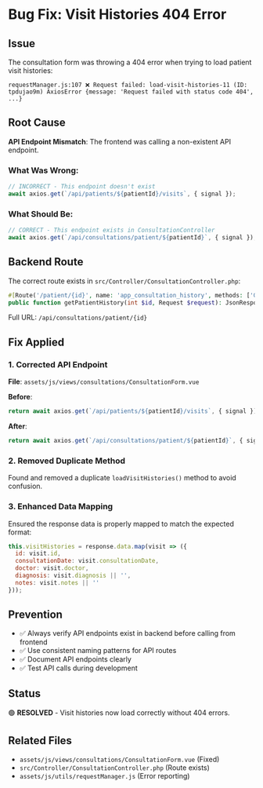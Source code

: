 # Bug Fix: Visit Histories 404 Error

## Issue
The consultation form was throwing a 404 error when trying to load patient visit histories:
```
requestManager.js:107 ❌ Request failed: load-visit-histories-11 (ID: tpdujao9m) AxiosError {message: 'Request failed with status code 404', ...}
```

## Root Cause
**API Endpoint Mismatch**: The frontend was calling a non-existent API endpoint.

### What Was Wrong:
```javascript
// INCORRECT - This endpoint doesn't exist
await axios.get(`/api/patients/${patientId}/visits`, { signal });
```

### What Should Be:
```javascript
// CORRECT - This endpoint exists in ConsultationController
await axios.get(`/api/consultations/patient/${patientId}`, { signal });
```

## Backend Route
The correct route exists in `src/Controller/ConsultationController.php`:
```php
#[Route('/patient/{id}', name: 'app_consultation_history', methods: ['GET'])]
public function getPatientHistory(int $id, Request $request): JsonResponse
```

Full URL: `/api/consultations/patient/{id}`

## Fix Applied

### 1. Corrected API Endpoint
**File**: `assets/js/views/consultations/ConsultationForm.vue`

**Before**:
```javascript
return await axios.get(`/api/patients/${patientId}/visits`, { signal });
```

**After**:
```javascript
return await axios.get(`/api/consultations/patient/${patientId}`, { signal });
```

### 2. Removed Duplicate Method
Found and removed a duplicate `loadVisitHistories()` method to avoid confusion.

### 3. Enhanced Data Mapping
Ensured the response data is properly mapped to match the expected format:
```javascript
this.visitHistories = response.data.map(visit => ({
  id: visit.id,
  consultationDate: visit.consultationDate,
  doctor: visit.doctor,
  diagnosis: visit.diagnosis || '',
  notes: visit.notes || ''
}));
```

## Prevention
- ✅ Always verify API endpoints exist in backend before calling from frontend
- ✅ Use consistent naming patterns for API routes
- ✅ Document API endpoints clearly
- ✅ Test API calls during development

## Status
🟢 **RESOLVED** - Visit histories now load correctly without 404 errors.

## Related Files
- `assets/js/views/consultations/ConsultationForm.vue` (Fixed)
- `src/Controller/ConsultationController.php` (Route exists)
- `assets/js/utils/requestManager.js` (Error reporting) 